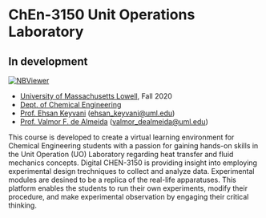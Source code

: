 # ChEn-3150 Unit Operations Laboratory 

## In development

[![NBViewer](https://raw.githubusercontent.com/jupyter/design/master/logos/Badges/nbviewer_badge.svg)](https://nbviewer.jupyter.org/github/dpploy/chen-3150/tree/master/notebooks/)

   + [University of Massachusetts Lowell](https://www.uml.edu/), Fall 2020
   + [Dept. of Chemical Engineering](https://www.uml.edu/Engineering/Chemical/) 
   + [Prof. Ehsan Keyvani](https://www.uml.edu/Engineering/Chemical/faculty) (ehsan_keyvani@uml.edu)
   + [Prof. Valmor F. de Almeida](https://www.uml.edu/Engineering/Chemical/faculty/de-Almeida-Valmor.aspx) (valmor_dealmeida@uml.edu)
   
   
This course is developed to create a virtual learning environment for Chemical Engineering students with a passion for gaining hands-on skills in the Unit Operation (UO) Laboratory regarding heat transfer and fluid mechanics concepts. Digital CHEN-3150 is providing insight into employing experimental design trechniques to collect and analyze data. Experimental modules are desined to be a replica of the real-life apparatuses. This platform enables the students to run their own experiments, modify their procedure, and make experimental observation by engaging their critical thinking.  
